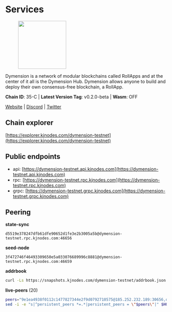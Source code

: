 # Services

<figure><img src="https://raw.githubusercontent.com/kj89/testnet_manuals/main/pingpub/logos/dymension.png" width="150" alt=""><figcaption></figcaption></figure>

Dymension is a network of modular blockchains called RollApps  and at the center of it all is the Dymension Hub. Dymension  allows anyone to build and deploy their own consensus-free blockchain, a RollApp.

**Chain ID**: 35-C | **Latest Version Tag**: v0.2.0-beta | **Wasm**: OFF

[Website](https://dymension.xyz/) | [Discord](https://discord.gg/dymension) | [Twitter](https://twitter.com/dymensionXYZ)




## Chain explorer
[https://explorer.kjnodes.com/dymension-testnet](https://explorer.kjnodes.com/dymension-testnet)

## Public endpoints

* api: [https://dymension-testnet.api.kjnodes.com](https://dymension-testnet.api.kjnodes.com)
* rpc: [https://dymension-testnet.rpc.kjnodes.com](https://dymension-testnet.rpc.kjnodes.com)
* grpc: [https://dymension-testnet.grpc.kjnodes.com](https://dymension-testnet.grpc.kjnodes.com)

## Peering

**state-sync**

```text
d5519e378247dfb61dfe90652d1fe3e2b3005a5b@dymension-testnet.rpc.kjnodes.com:46656
```

**seed-node**

```text
3f472746f46493309650e5a033076689996c8881@dymension-testnet.rpc.kjnodes.com:46659
```

**addrbook**
```bash
curl -Ls https://snapshots.kjnodes.com/dymension-testnet/addrbook.json > $HOME/.dymension/config/addrbook.json
```

**live-peers** (20)
```bash
peers="9e1ea4938f0112c1477827344e2f9d0792710575@185.252.232.189:30656,d5519e378247dfb61dfe90652d1fe3e2b3005a5b@65.109.68.190:46656,a85420b25181bdb9b3a38741c48dafd5fb3b922f@209.34.206.42:26656,0996622e0d51b51cdfb2e8bed752968693f87e10@109.205.180.254:26656,7b4621b7744a2c3ea5ec9453980e1d555109a746@139.162.138.158:26656,77791ee9b1eb56682335c451c296f450ee649c01@44.209.89.17:26656,ec843a4aea197837c13f13612a525bd7377443b1@167.235.250.107:26656,acb69c31cac6140a1a9570e683de5e26dd008cff@51.222.44.116:32656,63d971a42e323f9411ef702d1f268f9862781c1f@194.163.165.176:40656,7c720f2d079174ed7ce478b026ac3906a630d716@167.99.178.186:26656,e8a706e3a81a36a6dded6cc02eabaf5d355f4c1d@80.79.5.171:28656,e46b42d50947795f681cf9bfd601ae806e7a8d49@188.34.178.190:46656,4d2ec1e61d61550fc5bfacc57e971ff9b6181152@135.181.180.29:26656,8e667c0759bfb20ec42b939956706301a4f2a10d@65.109.92.8:26656,965694b051742c2da0ea66502dd9bfeea38de265@198.244.228.235:26656,db0264c412618949ce3a63cb07328d027e433372@146.19.24.101:26646,8f84d324a2d266e612d06db4a793b0d001ee62a0@38.146.3.200:20556,7fc44e2651006fb2ddb4a56132e738da2845715f@65.108.6.45:61256,43a46e2fbe871246e8fee045749d0a4677042b0c@95.217.216.88:46656,0ee31ef97ba6b6c13b25b5c528163f2092821c2d@65.21.132.27:24856"
sed -i -e "s|^persistent_peers *=.*|persistent_peers = \"$peers\"|" $HOME/.dymension/config/config.toml
```
